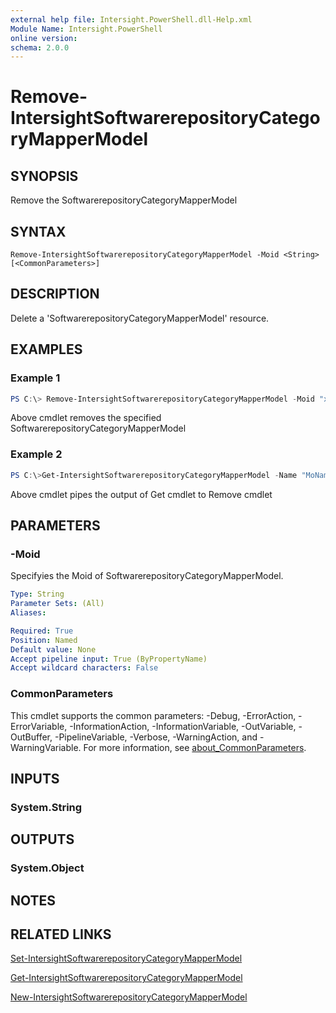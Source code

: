 ```yaml
---
external help file: Intersight.PowerShell.dll-Help.xml
Module Name: Intersight.PowerShell
online version:
schema: 2.0.0
---
```


# Remove-IntersightSoftwarerepositoryCategoryMapperModel

## SYNOPSIS
Remove the SoftwarerepositoryCategoryMapperModel

## SYNTAX

```
Remove-IntersightSoftwarerepositoryCategoryMapperModel -Moid <String> [<CommonParameters>]
```

## DESCRIPTION
Delete a &apos;SoftwarerepositoryCategoryMapperModel&apos; resource.

## EXAMPLES

### Example 1
```powershell
PS C:\> Remove-IntersightSoftwarerepositoryCategoryMapperModel -Moid "xxxxxxxxxxxxxxxxxxxxxxxxxxx"
```
Above cmdlet removes the specified SoftwarerepositoryCategoryMapperModel 

### Example 2
```powershell
PS C:\>Get-IntersightSoftwarerepositoryCategoryMapperModel -Name "MoName"|  Remove-IntersightSoftwarerepositoryCategoryMapperModel
```
Above cmdlet pipes the output of Get cmdlet to Remove cmdlet

## PARAMETERS

### -Moid
Specifyies the Moid of SoftwarerepositoryCategoryMapperModel.

```yaml
Type: String
Parameter Sets: (All)
Aliases:

Required: True
Position: Named
Default value: None
Accept pipeline input: True (ByPropertyName)
Accept wildcard characters: False
```

### CommonParameters
This cmdlet supports the common parameters: -Debug, -ErrorAction, -ErrorVariable, -InformationAction, -InformationVariable, -OutVariable, -OutBuffer, -PipelineVariable, -Verbose, -WarningAction, and -WarningVariable. For more information, see [about_CommonParameters](http://go.microsoft.com/fwlink/?LinkID=113216).

## INPUTS

### System.String

## OUTPUTS

### System.Object
## NOTES

## RELATED LINKS

[Set-IntersightSoftwarerepositoryCategoryMapperModel](./Set-IntersightSoftwarerepositoryCategoryMapperModel.md)

[Get-IntersightSoftwarerepositoryCategoryMapperModel](./Get-IntersightSoftwarerepositoryCategoryMapperModel.md)

[New-IntersightSoftwarerepositoryCategoryMapperModel](./New-IntersightSoftwarerepositoryCategoryMapperModel.md)

